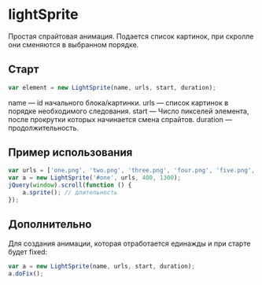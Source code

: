 # lightSprite
Простая спрайтовая анимация. Подается список картинок, при скролле они сменяются в выбранном порядке.
## Старт
```javascript
var element = new LightSprite(name, urls, start, duration);
```
name — id начального блока/картинки.
urls — список картинок в порядке необходимого следования.
start — Число пикселей элемента, после прокрутки которых начинается смена спрайтов.
duration — продолжительность.
## Пример использования
```javascript
var urls = ['one.png', 'two.png', 'three.png', 'four.png', 'five.png', 'six.png', 'seven.png'];
var a = new LightSprite('#one', urls, 400, 1300); 
jQuery(window).scroll(function () {
    a.sprite(); // длительность
});
```
## Дополнительно
Для создания анимации, которая отработается единажды и при старте будет fixed:
```javascript
var a = new LightSprite(name, urls, start, duration);
a.doFix();
```
